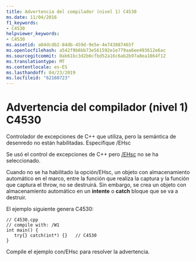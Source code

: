 ```yaml
---
title: Advertencia del compilador (nivel 1) C4530
ms.date: 11/04/2016
f1_keywords:
- C4530
helpviewer_keywords:
- C4530
ms.assetid: a04dcdb2-84db-459d-9e5e-4e743887465f
ms.openlocfilehash: a542f9b6bb73e561592e1e779aa6ee493612e6ac
ms.sourcegitcommit: 0ab61bc3d2b6cfbd52a16c6ab2b97a8ea1864f12
ms.translationtype: MT
ms.contentlocale: es-ES
ms.lasthandoff: 04/23/2019
ms.locfileid: "62160723"
---
```

# <a name="compiler-warning-level-1-c4530"></a>Advertencia del compilador (nivel 1) C4530

Controlador de excepciones de C++ que utiliza, pero la semántica de desenredo no están habilitadas. Especifique /EHsc

Se usó el control de excepciones de C++ pero [/EHsc](../../build/reference/eh-exception-handling-model.md) no se ha seleccionado.

Cuando no se ha habilitado la opción/EHsc, un objeto con almacenamiento automático en el marco, entre la función que realiza la captura y la función que captura el throw, no se destruirá. Sin embargo, se crea un objeto con almacenamiento automático en un **intente** o **catch** bloque que se va a destruir.

El ejemplo siguiente genera C4530:

```
// C4530.cpp
// compile with: /W1
int main() {
   try{} catch(int*) {}   // C4530
}
```

Compile el ejemplo con/EHsc para resolver la advertencia.